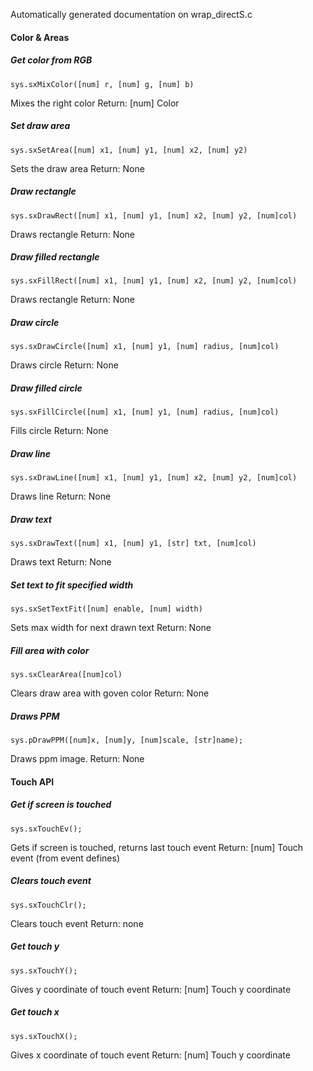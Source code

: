 Automatically generated documentation on wrap_directS.c

####  Color & Areas

##### Get color from RGB
    sys.sxMixColor([num] r, [num] g, [num] b)
Mixes the right color
Return: [num] Color
##### Set draw area
    sys.sxSetArea([num] x1, [num] y1, [num] x2, [num] y2)
Sets the draw area
Return: None
##### Draw rectangle
    sys.sxDrawRect([num] x1, [num] y1, [num] x2, [num] y2, [num]col)
Draws rectangle
Return: None
##### Draw filled rectangle
    sys.sxFillRect([num] x1, [num] y1, [num] x2, [num] y2, [num]col)
Draws rectangle
Return: None
##### Draw circle
    sys.sxDrawCircle([num] x1, [num] y1, [num] radius, [num]col)
Draws circle
Return: None
##### Draw filled circle
    sys.sxFillCircle([num] x1, [num] y1, [num] radius, [num]col)
Fills circle
Return: None
##### Draw line
    sys.sxDrawLine([num] x1, [num] y1, [num] x2, [num] y2, [num]col)
Draws line
Return: None
##### Draw text
    sys.sxDrawText([num] x1, [num] y1, [str] txt, [num]col)
Draws text
Return: None
##### Set text to fit specified width
    sys.sxSetTextFit([num] enable, [num] width)
Sets max width for next drawn text
Return: None
##### Fill area with color
    sys.sxClearArea([num]col)
Clears draw area with goven color
Return: None
##### Draws PPM
    sys.pDrawPPM([num]x, [num]y, [num]scale, [str]name);
Draws ppm image.
Return: None
#### Touch API
##### Get if screen is touched
    sys.sxTouchEv();
Gets if screen is touched, returns last touch event
Return: [num] Touch event (from event defines)
##### Clears touch event
    sys.sxTouchClr();
Clears touch event
Return: none
##### Get touch y
    sys.sxTouchY();
Gives y coordinate of touch event
Return: [num] Touch y coordinate
##### Get touch x
    sys.sxTouchX();
Gives x coordinate of touch event
Return: [num] Touch y coordinate
